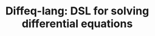 ---
title: "Diffeq-lang: DSL for solving differential equations"  
authors: Benjamin Philippe, Jan-Paul Ramos-Dávila  
type: 
category: project
conf: PL
in: Regeneron International Science and Engineering Fair
year: 2021
video_link: https://projectboard.world/isef2021/project/math029t---dsl-for-des-with-denotational-semantics
code_link: https://github.com/jpramos-me/diffeq-lang
---